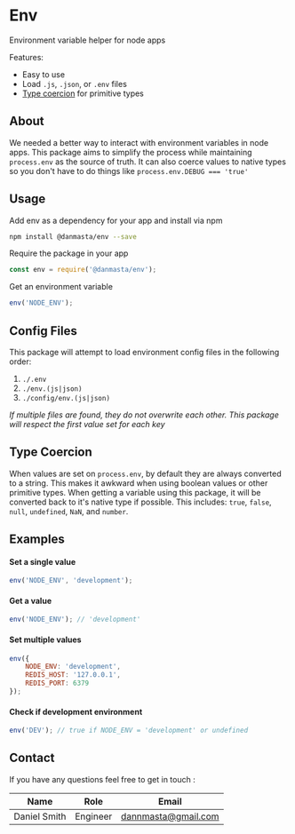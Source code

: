 # Env
Environment variable helper for node apps

Features:
* Easy to use
* Load `.js`, `.json`, or `.env` files
* [Type coercion](#type-coercion) for primitive types

## About
We needed a better way to interact with environment variables in node apps. This package aims to simplify the process while maintaining `process.env` as the source of truth. It can also coerce values to native types so you don't have to do things like `process.env.DEBUG === 'true'`

## Usage
Add env as a dependency for your app and install via npm
```bash
npm install @danmasta/env --save
```

Require the package in your app
```javascript
const env = require('@danmasta/env');
```

Get an environment variable
```javascript
env('NODE_ENV');
```

## Config Files
This package will attempt to load environment config files in the following order:
1. `./.env`
2. `./env.(js|json)`
3. `./config/env.(js|json)`

*If multiple files are found, they do not overwrite each other. This package will respect the first value set for each key*

## Type Coercion
When values are set on `process.env`, by default they are always converted to a string. This makes it awkward when using boolean values or other primitive types. When getting a variable using this package, it will be converted back to it's native type if possible. This includes: `true`, `false`, `null`, `undefined`, `NaN`, and `number`.

## Examples
#### Set a single value
```javascript
env('NODE_ENV', 'development');
```

#### Get a value
```javascript
env('NODE_ENV'); // 'development'
```

#### Set multiple values
```javascript
env({
    NODE_ENV: 'development',
    REDIS_HOST: '127.0.0.1',
    REDIS_PORT: 6379
});
```

#### Check if development environment
```javascript
env('DEV'); // true if NODE_ENV = 'development' or undefined
```

## Contact
If you have any questions feel free to get in touch :

Name | Role | Email
-----|------|------
Daniel Smith | Engineer | dannmasta@gmail.com
